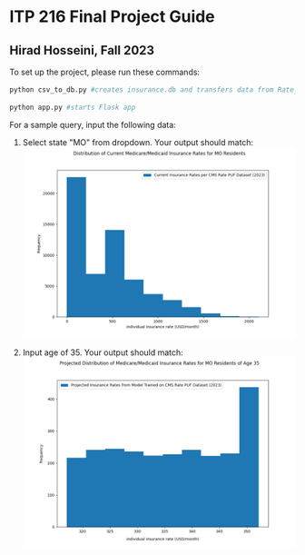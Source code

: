 # ITP 216 Final Project Guide
## Hirad Hosseini, Fall 2023

To set up the project, please run these commands:
```python 
python csv_to_db.py #creates insurance.db and transfers data from Rate_PUF.csv
```

```python 
python app.py #starts Flask app
```

For a sample query, input the following data:
1. Select state "MO" from dropdown. Your output should match:
![image](MO_output.png)

2. Input age of 35. Your output should match:
![image](MO_age_output.png)